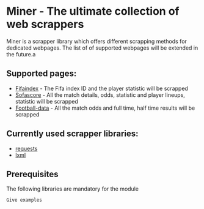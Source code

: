 # Miner - The ultimate collection of web scrappers

Miner is a scrapper library which offers different scrapping methods for dedicated webpages. The list of of supported webpages will be extended in the future.a

## Supported pages:
* [Fifaindex](https://www.fifaindex.com/) - The Fifa index ID and the player statistic will be scrapped
* [Sofascore](https://www.sofascore.com/) - All the match details, odds, statistic and player lineups, statistic will be scrapped
* [Football-data](https://www.football-data.co.uk/) - All the match odds and full time, half time results will be scrapped

## Currently used scrapper libraries:
- [requests](https://2.python-requests.org/en/master/)
- [lxml](https://pypi.org/project/lxml/)

## Prerequisites

The following libraries are mandatory for the module
```
Give examples
```

